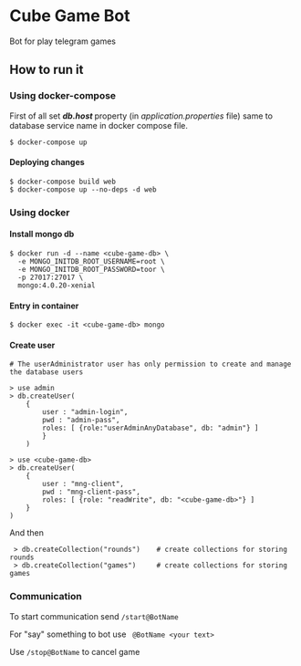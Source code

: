 # Cube Game Bot #

Bot for play telegram games 

## How to run it ###

### Using docker-compose

First of all set <i><b> db.host </b></i>
 property (in <i> application.properties </i> file) same to database service name in docker compose file.
```
$ docker-compose up
```

#### Deploying changes

```
$ docker-compose build web
$ docker-compose up --no-deps -d web
```

### Using docker
#### Install mongo db

```
$ docker run -d --name <cube-game-db> \
  -e MONGO_INITDB_ROOT_USERNAME=root \
  -e MONGO_INITDB_ROOT_PASSWORD=toor \
  -p 27017:27017 \
  mongo:4.0.20-xenial
```

#### Entry in container

```
$ docker exec -it <cube-game-db> mongo
```
#### Create user

```
# The userAdministrator user has only permission to create and manage the database users

> use admin
> db.createUser(
    {
        user : "admin-login",
        pwd : "admin-pass",
        roles: [ {role:"userAdminAnyDatabase", db: "admin"} ]
        }
    )

> use <cube-game-db>
> db.createUser(
    {
        user : "mng-client",
        pwd : "mng-client-pass",
        roles: [ {role: "readWrite", db: "<cube-game-db>"} ]
    }
)
```


And then
```
 > db.createCollection("rounds")    # create collections for storing rounds
 > db.createCollection("games")     # create collections for storing games
```


### Communication ###

To start communication send ``` /start@BotName ```

For "say" something to bot use ``` @BotName <your text>```

Use ```/stop@BotName``` to cancel game

 